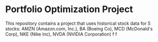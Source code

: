 # Portfolio Optimization Project
  This repository contains a project that uses historical stock data for 5 stocks: AMZN (Amazon.com, Inc.), BA (Boeing Co), MCD (McDonald's Corp), NKE (Nike Inc), NVDA (NVIDIA Corporation)
f
f

